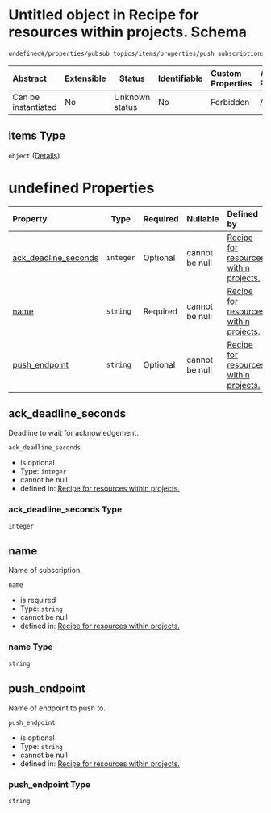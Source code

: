 # Untitled object in Recipe for resources within projects. Schema

```txt
undefined#/properties/pubsub_topics/items/properties/push_subscriptions/items
```




| Abstract            | Extensible | Status         | Identifiable | Custom Properties | Additional Properties | Access Restrictions | Defined In                                                                                                          |
| :------------------ | ---------- | -------------- | ------------ | :---------------- | --------------------- | ------------------- | ------------------------------------------------------------------------------------------------------------------- |
| Can be instantiated | No         | Unknown status | No           | Forbidden         | Allowed               | none                | [resources.schema.json\*](../../../../../../../../../../tmp/182028425/resources.schema.json "open original schema") |

## items Type

`object` ([Details](resources-properties-pubsub_topics-items-properties-push_subscriptions-items.md))

# undefined Properties

| Property                                      | Type      | Required | Nullable       | Defined by                                                                                                                                                                                                                                                               |
| :-------------------------------------------- | --------- | -------- | -------------- | :----------------------------------------------------------------------------------------------------------------------------------------------------------------------------------------------------------------------------------------------------------------------- |
| [ack_deadline_seconds](#ack_deadline_seconds) | `integer` | Optional | cannot be null | [Recipe for resources within projects.](resources-properties-pubsub_topics-items-properties-push_subscriptions-items-properties-ack_deadline_seconds.md "undefined#/properties/pubsub_topics/items/properties/push_subscriptions/items/properties/ack_deadline_seconds") |
| [name](#name)                                 | `string`  | Required | cannot be null | [Recipe for resources within projects.](resources-properties-pubsub_topics-items-properties-push_subscriptions-items-properties-name.md "undefined#/properties/pubsub_topics/items/properties/push_subscriptions/items/properties/name")                                 |
| [push_endpoint](#push_endpoint)               | `string`  | Optional | cannot be null | [Recipe for resources within projects.](resources-properties-pubsub_topics-items-properties-push_subscriptions-items-properties-push_endpoint.md "undefined#/properties/pubsub_topics/items/properties/push_subscriptions/items/properties/push_endpoint")               |

## ack_deadline_seconds

Deadline to wait for acknowledgement.


`ack_deadline_seconds`

-   is optional
-   Type: `integer`
-   cannot be null
-   defined in: [Recipe for resources within projects.](resources-properties-pubsub_topics-items-properties-push_subscriptions-items-properties-ack_deadline_seconds.md "undefined#/properties/pubsub_topics/items/properties/push_subscriptions/items/properties/ack_deadline_seconds")

### ack_deadline_seconds Type

`integer`

## name

Name of subscription.


`name`

-   is required
-   Type: `string`
-   cannot be null
-   defined in: [Recipe for resources within projects.](resources-properties-pubsub_topics-items-properties-push_subscriptions-items-properties-name.md "undefined#/properties/pubsub_topics/items/properties/push_subscriptions/items/properties/name")

### name Type

`string`

## push_endpoint

Name of endpoint to push to.


`push_endpoint`

-   is optional
-   Type: `string`
-   cannot be null
-   defined in: [Recipe for resources within projects.](resources-properties-pubsub_topics-items-properties-push_subscriptions-items-properties-push_endpoint.md "undefined#/properties/pubsub_topics/items/properties/push_subscriptions/items/properties/push_endpoint")

### push_endpoint Type

`string`
